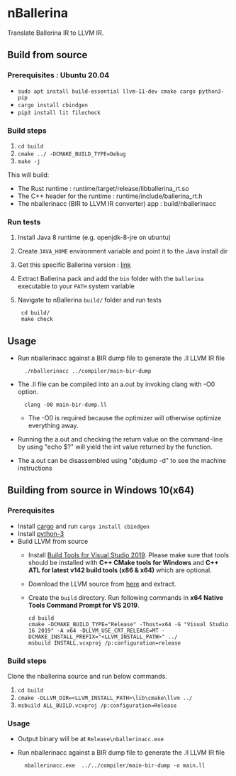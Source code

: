 # nBallerina
Translate Ballerina IR to LLVM IR.


## Build from source 
### Prerequisites : Ubuntu 20.04
* `sudo apt install build-essential llvm-11-dev cmake cargo python3-pip`
* `cargo install cbindgen`
* `pip3 install lit filecheck`

### Build steps
1.  `cd build`
2. `cmake ../ -DCMAKE_BUILD_TYPE=Debug`
3. `make -j`

This will build:
* The Rust runtime : runtime/target/release/libballerina_rt.so
* The C++ header for the runtime : runtime/include/ballerina_rt.h
* The nballerinacc (BIR to LLVM IR converter) app : build/nballerinacc

### Run tests
1. Install Java 8 runtime (e.g. openjdk-8-jre on ubuntu)
2. Create `JAVA_HOME` environment variable and point it to the Java install dir
3. Get this specific Ballerina version : [link](https://drive.google.com/file/d/1a1TlJdw-rTtCLOFrrvJe4nr1FkGzwpKH/view?usp=sharing)
4. Extract Ballerina pack and add the `bin` folder with the `ballerina` executable to your `PATH` system variable 
5. Navigate to nBallerina `build/` folder and run tests

        cd build/
        make check

## Usage
* Run nballerinacc against a BIR dump file to generate the .ll LLVM IR file
 
        ./nballerinacc ../compiler/main-bir-dump
* The .ll file can be compiled into an a.out by invoking clang with -O0 option.
 
        clang -O0 main-bir-dump.ll
  * The -O0 is required because the optimizer will otherwise optimize everything away. 
* Running the a.out and checking the return value on the command-line by using "echo $?" will yield the int value returned by the function. 
* The a.out can be disassembled using "objdump -d" to see the machine instructions

## Building from source in Windows 10(x64)

### Prerequisites
* Install [cargo](https://doc.rust-lang.org/cargo/getting-started/installation.html) and run `cargo install cbindgen`
* Install [python-3](https://www.python.org/downloads/)
* Build LLVM from source
  * Install [Build Tools for Visual Studio 2019](https://visualstudio.microsoft.com/downloads/#build-tools-for-visual-studio-2019). Please make sure that tools should be installed with **C++ CMake tools for Windows** and **C++ ATL for latest v142 build tools (x86 & x64)** which are optional.
  * Download the LLVM source from [here](https://github.com/llvm/llvm-project/releases/download/llvmorg-11.0.1/llvm-11.0.1.src.tar.xz) and extract. 
  * Create the `build` directory. Run following commands in **x64 Native Tools Command Prompt for VS 2019**.
    
        cd build
        cmake -DCMAKE_BUILD_TYPE="Release" -Thost=x64 -G "Visual Studio 16 2019" -A x64 -DLLVM_USE_CRT_RELEASE=MT -DCMAKE_INSTALL_PREFIX="<LLVM_INSTALL_PATH>" ../ 
        msbuild INSTALL.vcxproj /p:configuration=release

   
### Build steps
Clone the nballerina source and run below commands.
1. `cd build`
2. `cmake -DLLVM_DIR=<LLVM_INSTALL_PATH>\lib\cmake\llvm ../`
3. `msbuild ALL_BUILD.vcxproj /p:configuration=Release`

### Usage
* Output binary will be at `Release\nballerinacc.exe`
* Run nballerinacc against a BIR dump file to generate the .ll LLVM IR file
 
        nballerinacc.exe  ../../compiler/main-bir-dump -o main.ll

